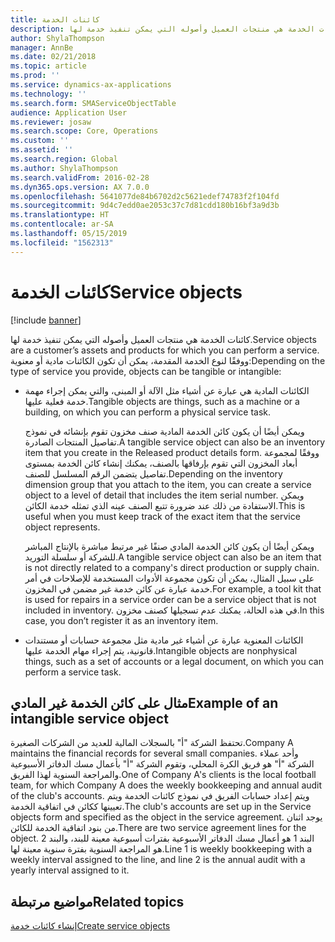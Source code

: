 ```yaml
---
title: كائنات الخدمة
description: كائنات الخدمة هي منتجات العميل وأصوله التي يمكن تنفيذ خدمة لها.
author: ShylaThompson
manager: AnnBe
ms.date: 02/21/2018
ms.topic: article
ms.prod: ''
ms.service: dynamics-ax-applications
ms.technology: ''
ms.search.form: SMAServiceObjectTable
audience: Application User
ms.reviewer: josaw
ms.search.scope: Core, Operations
ms.custom: ''
ms.assetid: ''
ms.search.region: Global
ms.author: ShylaThompson
ms.search.validFrom: 2016-02-28
ms.dyn365.ops.version: AX 7.0.0
ms.openlocfilehash: 5641077de84b6702d2c5621edef74783f2f104fd
ms.sourcegitcommit: 9d4c7edd0ae2053c37c7d81cdd180b16bf3a9d3b
ms.translationtype: HT
ms.contentlocale: ar-SA
ms.lasthandoff: 05/15/2019
ms.locfileid: "1562313"
---
```

# <a name="service-objects"></a><span data-ttu-id="ce2e2-103">كائنات الخدمة</span><span class="sxs-lookup"><span data-stu-id="ce2e2-103">Service objects</span></span> 

[!include [banner](../includes/banner.md)]

<span data-ttu-id="ce2e2-104">كائنات الخدمة هي منتجات العميل وأصوله التي يمكن تنفيذ خدمة لها.</span><span class="sxs-lookup"><span data-stu-id="ce2e2-104">Service objects are a customer’s assets and products for which you can perform a service.</span></span> <span data-ttu-id="ce2e2-105">ووفقًا لنوع الخدمة المقدمة، يمكن أن تكون الكائنات مادية أو معنوية:</span><span class="sxs-lookup"><span data-stu-id="ce2e2-105">Depending on the type of service you provide, objects can be tangible or intangible:</span></span>

-  <span data-ttu-id="ce2e2-106">الكائنات المادية هي عبارة عن أشياء مثل الآلة أو المبنى، والتي يمكن إجراء مهمة خدمة فعلية عليها.</span><span class="sxs-lookup"><span data-stu-id="ce2e2-106">Tangible objects are things, such as a machine or a building, on which you can perform a physical service task.</span></span>

    <span data-ttu-id="ce2e2-107">ويمكن أيضًا أن يكون كائن الخدمة المادية صنف مخزون تقوم بإنشائه في نموذج تفاصيل المنتجات الصادرة‬.</span><span class="sxs-lookup"><span data-stu-id="ce2e2-107">A tangible service object can also be an inventory item that you create in the Released product details form.</span></span> <span data-ttu-id="ce2e2-108">ووفقًا لمجموعة أبعاد المخزون التي تقوم بإرفاقها بالصنف، يمكنك إنشاء كائن الخدمة بمستوى تفاصيل يتضمن الرقم المسلسل للصنف.</span><span class="sxs-lookup"><span data-stu-id="ce2e2-108">Depending on the inventory dimension group that you attach to the item, you can create a service object to a level of detail that includes the item serial number.</span></span> <span data-ttu-id="ce2e2-109">ويمكن الاستفادة من ذلك عند ضرورة تتبع الصنف عينه الذي تمثله خدمة الكائن.</span><span class="sxs-lookup"><span data-stu-id="ce2e2-109">This is useful when you must keep track of the exact item that the service object represents.</span></span>

    <span data-ttu-id="ce2e2-110">ويمكن أيضًا أن يكون كائن الخدمة المادي صنفًا غير مرتبط مباشرة بالإنتاج المباشر للشركة أو سلسلة التوريد.</span><span class="sxs-lookup"><span data-stu-id="ce2e2-110">A tangible service object can also be an item that is not directly related to a company's direct production or supply chain.</span></span> <span data-ttu-id="ce2e2-111">على سبيل المثال، يمكن أن تكون مجموعة الأدوات المستخدمة للإصلاحات في أمر خدمة عبارة عن كائن خدمة غير مضمن في المخزون.</span><span class="sxs-lookup"><span data-stu-id="ce2e2-111">For example, a tool kit that is used for repairs in a service order can be a service object that is not included in inventory.</span></span> <span data-ttu-id="ce2e2-112">في هذه الحالة، يمكنك عدم تسجيلها كصنف مخزون.</span><span class="sxs-lookup"><span data-stu-id="ce2e2-112">In this case, you don’t register it as an inventory item.</span></span>

-  <span data-ttu-id="ce2e2-113">الكائنات المعنوية عبارة عن أشياء غير مادية مثل مجموعة حسابات أو مستندات قانونية، يتم إجراء مهام الخدمة عليها.</span><span class="sxs-lookup"><span data-stu-id="ce2e2-113">Intangible objects are nonphysical things, such as a set of accounts or a legal document, on which you can perform a service task.</span></span>

## <a name="example-of-an-intangible-service-object"></a><span data-ttu-id="ce2e2-114">مثال على كائن الخدمة غير المادي</span><span class="sxs-lookup"><span data-stu-id="ce2e2-114">Example of an intangible service object</span></span>

<span data-ttu-id="ce2e2-115">تحتفظ الشركة "أ" بالسجلات المالية للعديد من الشركات الصغيرة.</span><span class="sxs-lookup"><span data-stu-id="ce2e2-115">Company A maintains the financial records for several small companies.</span></span> <span data-ttu-id="ce2e2-116">وأحد عملاء الشركة "أ" هو فريق الكرة المحلي، وتقوم الشركة "أ" بأعمال مسك الدفاتر الأسبوعية والمراجعة السنوية لهذا الفريق.</span><span class="sxs-lookup"><span data-stu-id="ce2e2-116">One of Company A's clients is the local football team, for which Company A does the weekly bookkeeping and annual audit of the club's accounts.</span></span> <span data-ttu-id="ce2e2-117">ويتم إعداد حسابات الفريق في نموذج كائنات الخدمة ويتم تعيينها ككائن في اتفاقية الخدمة.</span><span class="sxs-lookup"><span data-stu-id="ce2e2-117">The club's accounts are set up in the Service objects form and specified as the object in the service agreement.</span></span> <span data-ttu-id="ce2e2-118">يوجد اثنان من بنود اتفاقية الخدمة للكائن.</span><span class="sxs-lookup"><span data-stu-id="ce2e2-118">There are two service agreement lines for the object.</span></span> <span data-ttu-id="ce2e2-119">البند 1 هو أعمال مسك الدفاتر الأسبوعية بفترات أسبوعية معينة للبند، والبند 2 هو المراجعة السنوية بفترة سنوية معينة لها.</span><span class="sxs-lookup"><span data-stu-id="ce2e2-119">Line 1 is weekly bookkeeping with a weekly interval assigned to the line, and line 2 is the annual audit with a yearly interval assigned to it.</span></span>

## <a name="related-topics"></a><span data-ttu-id="ce2e2-120">مواضيع مرتبطة</span><span class="sxs-lookup"><span data-stu-id="ce2e2-120">Related topics</span></span>

[<span data-ttu-id="ce2e2-121">إنشاء كائنات خدمة</span><span class="sxs-lookup"><span data-stu-id="ce2e2-121">Create service objects</span></span>](create-service-objects.md)

